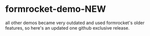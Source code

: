 # formrocket-demo-NEW
all other demos became very outdated and used formrocket's older features, so here's an updated one
github exclusive release.
